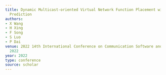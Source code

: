 ```yaml
---
title: Dynamic Multicast-oriented Virtual Network Function Placement with SFC Request
  Prediction
authors:
- X Wang
- H Xing
- F Song
- S Luo
- P Dai
venue: 2022 14th International Conference on Communication Software and Networks …,
  2022
year: 2022
type: conference
source: scholar
---
```

